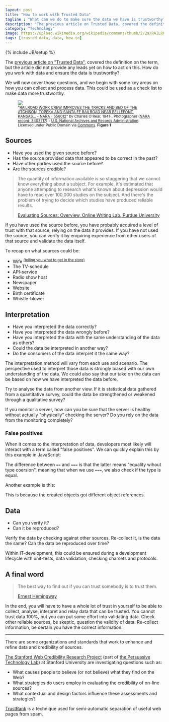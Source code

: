 ```yaml
---
layout: post
title: "How to work with Trusted Data"
tagline : "What can we do to make sure the data we have is trustworthy?"
description: "The previous article on Trusted Data, covered the definition on the term, but the article did not provide any leads yet on how to act on this. How do you work with data and ensure the data is trustworthy?"
category: "Technology"
image: https://upload.wikimedia.org/wikipedia/commons/thumb/2/2a/RAILROAD_WORK_CREW_IMPROVES_THE_TRACKS_AND_BED_OF_THE_ATCHISON%2C_TOPEKA_AND_SANTA_FE_RAILROAD_NEAR_BELLEFONT%2C_KANSAS..._-_NARA_-_556012.jpg/640px-RAILROAD_WORK_CREW_IMPROVES_THE_TRACKS_AND_BED_OF_THE_ATCHISON%2C_TOPEKA_AND_SANTA_FE_RAILROAD_NEAR_BELLEFONT%2C_KANSAS..._-_NARA_-_556012.jpg
tags: [trusted data, data, how-to]
---
```

{% include JB/setup %}

<p class="lead">

The <a href="/2015/09/09/trusted-data/">previous article on "Trusted Data"</a>, covered the definition on the term, but the article did not provide any leads yet on how to act on this. How do you work with data and ensure the data is trustworthy?
</p>

We will now cover those questions, and we begin with some key areas on how you can collect and process data. This could be used as a check list to make data more trustworthy.

<figure>
  <img src="https://upload.wikimedia.org/wikipedia/commons/thumb/2/2a/RAILROAD_WORK_CREW_IMPROVES_THE_TRACKS_AND_BED_OF_THE_ATCHISON%2C_TOPEKA_AND_SANTA_FE_RAILROAD_NEAR_BELLEFONT%2C_KANSAS..._-_NARA_-_556012.jpg/640px-RAILROAD_WORK_CREW_IMPROVES_THE_TRACKS_AND_BED_OF_THE_ATCHISON%2C_TOPEKA_AND_SANTA_FE_RAILROAD_NEAR_BELLEFONT%2C_KANSAS..._-_NARA_-_556012.jpg" class="img-responsive img-rounded img-thumbnail"/>
  <figcaption>
    <small>
      "<a href="https://commons.wikimedia.org/wiki/File:RAILROAD_WORK_CREW_IMPROVES_THE_TRACKS_AND_BED_OF_THE_ATCHISON,_TOPEKA_AND_SANTA_FE_RAILROAD_NEAR_BELLEFONT,_KANSAS..._-_NARA_-_556012.jpg#/media/File:RAILROAD_WORK_CREW_IMPROVES_THE_TRACKS_AND_BED_OF_THE_ATCHISON,_TOPEKA_AND_SANTA_FE_RAILROAD_NEAR_BELLEFONT,_KANSAS..._-_NARA_-_556012.jpg">RAILROAD WORK CREW IMPROVES THE TRACKS AND BED OF THE ATCHISON, TOPEKA AND SANTA FE RAILROAD NEAR BELLEFONT, KANSAS... - NARA - 556012</a>" by <span class="fn value">Charles O'Rear, 1941-, Photographer (<a rel="nofollow" class="external text" href="//research.archives.gov/person/3403717">NARA record: 3403717</a>)</span> - <a href="//en.wikipedia.org/wiki/U.S._National_Archives_and_Records_Administration" class="extiw" title="en:U.S. National Archives and Records Administration">U.S. National Archives and Records Administration</a>. Licensed under Public Domain via <a href="https://commons.wikimedia.org/wiki/">Commons</a>. <strong>Figure 1</strong>
    </small>
  </figcaption>
</figure>

## Sources

* Have you used the given source before?
* Has the source provided data that appeared to be correct in the past?
* Have other parties used the source before?
* Are the sources credible?

>The quantity of information available is so staggering that we cannot know everything about a subject. For example, it's estimated that anyone attempting to research what's known about depression would have to read over 100,000 studies on the subject. And there's the problem of trying to decide which studies have produced reliable results.
>
><a href="https://owl.english.purdue.edu/owl/resource/553/01/">Evaluating Sources: Overview, Online Writing Lab, Purdue University</a>

If you have used the source before, you have probably acquired a level of trust with that source, relying on the data it provides. If you have not used the source, you can verify it by enquiring experience from other users of that source and validate the data itself.

To recap on what sources could be:

* Wife <sup><a href="/2015/09/09/trusted-data/#interpretation-of-data">(telling you what to get in the store)</a></sup>
* The TV-schedule
* API-service
* Radio show host
* Newspaper
* Website
* Birth certificate
* Whistle-blower

## Interpretation

* Have you interpreted the data correctly?
* Have you interpreted the data wrongly before?
* Have you interpreted the data with the same understanding of the data as others?
* Could the data be interpreted in another way?
* Do the consumers of the data interpret it the same way?

The interpretation method will vary from each use and scenario. The perspective used to interpret those data is strongly biased with our own understanding of the data. We could also say that our take on the data can be based on how we have interpreted the data before.

Try to analyse the data from another view. If it is statistical data gathered from a quantitative survey, could the data be strengthened or weakened through a qualitative survey?

If you monitor a server, how can you be sure that the server is healthy without actually "physically" checking the server? Do you rely on the data from the monitoring completely?

### False positives

When it comes to the interpretation of data, developers most likely will interact with a term called "false positives". We can quickly explain this by this example in JavaScript:

<script src="https://gist.github.com/phun-ky/be2ae0485468705e5480.js"></script>

The difference between `==` and `===` is that the latter means "equality wihout type coersion", meaning that when we use `===`, we also check if the type is equal.

Another example is this:

<script src="https://gist.github.com/phun-ky/6c401b2c3a68d8ab167f.js"></script>

This is because the created objects got different object references.

## Data

* Can you verify it?
* Can it be reproduced?

Verify the data by checking against other sources. Re-collect it, is the data the same? Can the data be reproduced over time?

Within IT-development, this could be ensured during a development lifecycle with unit-tests, data validation, checking charsets and protocols.

## A final word

>  The best way to find out if you can trust somebody is to trust them.
>
><a href="https://en.wikiquote.org/wiki/Talk:Ernest_Hemingway">Ernest Hemingway</a>

In the end, you will have to have a whole lot of trust in yourself to be able to collect, analyse, interpret and relay data that can be trusted. You cannot trust data 100%, but you can put some effort into validating data. Check other reliable sources, be skeptic, question the validity of data. Re-collect information, be certain you have the correct information.


----------------

<div class="alert alert-info">

There are some organizations and standards that work to enhance and refine data and credibility of sources.

<p><a href="http://credibility.stanford.edu/">The Stanford Web Credibility Research Project</a> (part of <a href="http://captology.stanford.edu/">the Persuasive Technology Lab</a>) at Stanford University are investigating questions such as:</p>

<ul>
<li>What causes people to believe (or not believe) what they find on the Web?</li>
<li>What strategies do users employ in evaluating the credibility of on-line sources?</li>
<li>What contextual and design factors influence these assessments and strategies?</li>
</ul>

<p><a href="https://en.wikipedia.org/wiki/TrustRank">TrustRank</a> is a technique used for semi-automatic separation of useful web pages from spam.</p>

</div>

